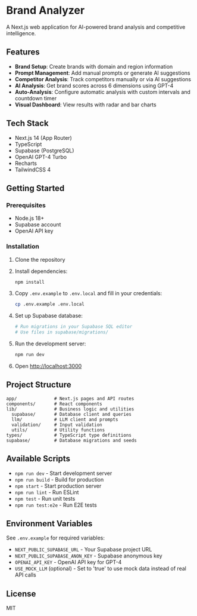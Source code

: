 # Brand Analyzer

A Next.js web application for AI-powered brand analysis and competitive intelligence.

## Features

- **Brand Setup**: Create brands with domain and region information
- **Prompt Management**: Add manual prompts or generate AI suggestions
- **Competitor Analysis**: Track competitors manually or via AI suggestions
- **AI Analysis**: Get brand scores across 6 dimensions using GPT-4
- **Auto-Analysis**: Configure automatic analysis with custom intervals and countdown timer
- **Visual Dashboard**: View results with radar and bar charts

## Tech Stack

- Next.js 14 (App Router)
- TypeScript
- Supabase (PostgreSQL)
- OpenAI GPT-4 Turbo
- Recharts
- TailwindCSS 4

## Getting Started

### Prerequisites

- Node.js 18+
- Supabase account
- OpenAI API key

### Installation

1. Clone the repository
2. Install dependencies:
   ```bash
   npm install
   ```

3. Copy `.env.example` to `.env.local` and fill in your credentials:
   ```bash
   cp .env.example .env.local
   ```

4. Set up Supabase database:
   ```bash
   # Run migrations in your Supabase SQL editor
   # Use files in supabase/migrations/
   ```

5. Run the development server:
   ```bash
   npm run dev
   ```

6. Open [http://localhost:3000](http://localhost:3000)

## Project Structure

```
app/              # Next.js pages and API routes
components/       # React components
lib/              # Business logic and utilities
  supabase/       # Database client and queries
  llm/            # LLM client and prompts
  validation/     # Input validation
  utils/          # Utility functions
types/            # TypeScript type definitions
supabase/         # Database migrations and seeds
```

## Available Scripts

- `npm run dev` - Start development server
- `npm run build` - Build for production
- `npm start` - Start production server
- `npm run lint` - Run ESLint
- `npm test` - Run unit tests
- `npm run test:e2e` - Run E2E tests

## Environment Variables

See `.env.example` for required variables:

- `NEXT_PUBLIC_SUPABASE_URL` - Your Supabase project URL
- `NEXT_PUBLIC_SUPABASE_ANON_KEY` - Supabase anonymous key
- `OPENAI_API_KEY` - OpenAI API key for GPT-4
- `USE_MOCK_LLM` (optional) - Set to 'true' to use mock data instead of real API calls

## License

MIT
